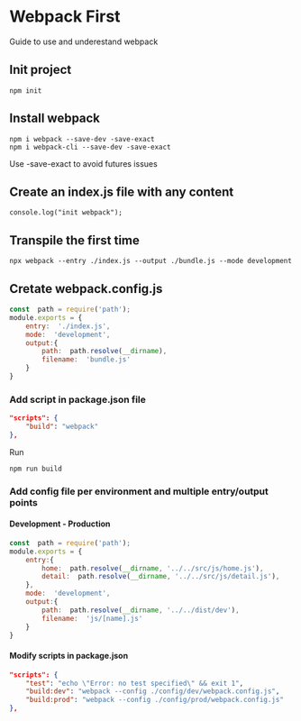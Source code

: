 # Webpack First

Guide to use and underestand webpack

## Init project

    npm init

## Install webpack 

    npm i webpack --save-dev -save-exact
    npm i webpack-cli --save-dev -save-exact

Use -save-exact to avoid futures issues

## Create an index.js file with any content
    console.log("init webpack");

## Transpile the first time

    npx webpack --entry ./index.js --output ./bundle.js --mode development
    
## Cretate webpack.config.js 
```javascript
const  path = require('path');
module.exports = {
	entry:  './index.js',
	mode:  'development',
	output:{
		path:  path.resolve(__dirname),
		filename:  'bundle.js'
	}
}
```

### Add script in package.json file 
```json
"scripts": {
	"build": "webpack"
},
```
Run

    npm run build


### Add config file per environment and multiple entry/output points

#### Development - Production
```javascript
const  path = require('path');
module.exports = {
	entry:{
		home:  path.resolve(__dirname, '../../src/js/home.js'),
		detail:  path.resolve(__dirname, '../../src/js/detail.js'),
	},
	mode:  'development',
	output:{
		path:  path.resolve(__dirname, '../../dist/dev'),
		filename:  'js/[name].js'
	}
}
```
#### Modify scripts in package.json

```json
"scripts": {
	"test": "echo \"Error: no test specified\" && exit 1",
	"build:dev": "webpack --config ./config/dev/webpack.config.js",
	"build:prod": "webpack --config ./config/prod/webpack.config.js"
},
```
